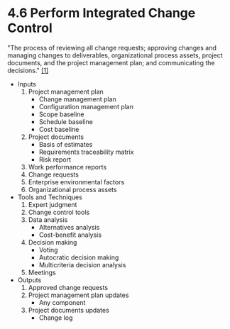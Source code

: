 # 4.6 Perform Integrated Change Control

"The process of reviewing all change requests; approving changes and managing
changes to deliverables, organizational process assets, project documents, and
the project management plan; and communicating the decisions."
[[1]](../home.md#references)

- Inputs
  1. Project management plan
     - Change management plan
     - Configuration management plan
     - Scope baseline
     - Schedule baseline
     - Cost baseline
  2. Project documents
     - Basis of estimates
     - Requirements traceability matrix
     - Risk report
  3. Work performance reports
  4. Change requests
  5. Enterprise environmental factors
  6. Organizational process assets
- Tools and Techniques
  1. Expert judgment
  2. Change control tools
  3. Data analysis
     - Alternatives analysis
     - Cost-benefit analysis
  4. Decision making
     - Voting
     - Autocratic decision making
     - Multicriteria decision analysis
  5. Meetings
- Outputs
  1. Approved change requests
  2. Project management plan updates
     - Any component
  3. Project documents updates
     - Change log
